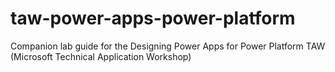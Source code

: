 # taw-power-apps-power-platform
Companion lab guide for the Designing Power Apps for Power Platform TAW (Microsoft Technical Application Workshop)
